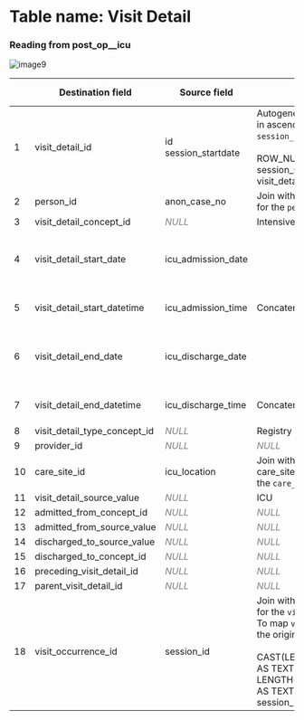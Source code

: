 # Table name: Visit Detail

### Reading from post_op__icu
![image9](https://github.com/user-attachments/assets/69a0ff34-dd68-4282-bdac-3ac6130a57c6)

| | Destination field | Source field | Logic | Comment field |
| --- | --- | --- | --- | --- |
| 1 | visit_detail_id | id <br> session_startdate |Autogenerated number for each row in ascending order of `session_startdate` and `id`.<br><br>ROW_NUMBER() OVER (ORDER by session_startdate, id) AS visit_detail_id | |
| 2 | person_id | anon_case_no | Join with person.person_source_value for the `person_id` | |
| 3 | visit_detail_concept_id | <i style="color:gray;">NULL</i> | Intensive Care -> 32037 | |
| 4 | visit_detail_start_date | icu_admission_date | | **Contains NULL values; consider dropping it |
| 5 | visit_detail_start_datetime | icu_admission_time | Concatenate date and time fields | Set default time to 00:00:00 |
| 6 | visit_detail_end_date | icu_discharge_date | | **Contains NULL values; consider dropping it. |
| 7 | visit_detail_end_datetime | icu_discharge_time | Concatenate date and time fields | Set default time to 00:00:00 |
| 8 | visit_detail_type_concept_id | <i style="color:gray;">NULL</i> | Registry -> 32879 | |
| 9 | provider_id | <i style="color:gray;">NULL</i> | <i style="color:gray;">NULL</i> |
| 10 | care_site_id | icu_location | Join with care_site.care_site_source_value for the `care_site_id` | |
| 11 | visit_detail_source_value | <i style="color:gray;">NULL</i> | ICU | |
| 12 | admitted_from_concept_id | <i style="color:gray;">NULL</i> | <i style="color:gray;">NULL</i> |
| 13 | admitted_from_source_value | <i style="color:gray;">NULL</i> | <i style="color:gray;">NULL</i> |
| 14 | discharged_to_source_value | <i style="color:gray;">NULL</i> | <i style="color:gray;">NULL</i> |
| 15 | discharged_to_concept_id | <i style="color:gray;">NULL</i> | <i style="color:gray;">NULL</i> |
| 16 | preceding_visit_detail_id | <i style="color:gray;">NULL</i> | <i style="color:gray;">NULL</i> |
| 17 | parent_visit_detail_id | <i style="color:gray;">NULL</i> | <i style="color:gray;">NULL</i> |
| 18 | visit_occurrence_id | session_id | Join with visit_occurrence.session_id  for the `visit_occurrence_id`. <br> To map `visit_occurrence_id` back to the original `session_id`, use this code: <br><br> CAST(LEFT(CAST(visit_occurrence_id AS TEXT), LENGTH(CAST(visit_occurrence_id AS TEXT)) - 2) AS INTEGER) AS session_id | |